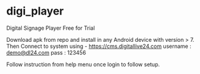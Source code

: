 # digi_player
Digital Signage Player Free for Trial

Download apk from repo and install in any Android device with version > 7.
Then Connect to system using - 
https://cms.digitallive24.com
username : demo@dl24.com
pass : 123456

Follow instruction from help menu once login to follow setup.

